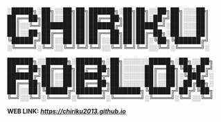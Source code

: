 ░█████╗░██╗░░██╗██╗██████╗░██╗██╗░░██╗██╗░░░██╗
██╔══██╗██║░░██║██║██╔══██╗██║██║░██╔╝██║░░░██║
██║░░╚═╝███████║██║██████╔╝██║█████═╝░██║░░░██║
██║░░██╗██╔══██║██║██╔══██╗██║██╔═██╗░██║░░░██║
╚█████╔╝██║░░██║██║██║░░██║██║██║░╚██╗╚██████╔╝
░╚════╝░╚═╝░░╚═╝╚═╝╚═╝░░╚═╝╚═╝╚═╝░░╚═╝░╚═════╝░

██████╗░░█████╗░██████╗░██╗░░░░░░█████╗░██╗░░██╗
██╔══██╗██╔══██╗██╔══██╗██║░░░░░██╔══██╗╚██╗██╔╝
██████╔╝██║░░██║██████╦╝██║░░░░░██║░░██║░╚███╔╝░
██╔══██╗██║░░██║██╔══██╗██║░░░░░██║░░██║░██╔██╗░
██║░░██║╚█████╔╝██████╦╝███████╗╚█████╔╝██╔╝╚██╗
╚═╝░░╚═╝░╚════╝░╚═════╝░╚══════╝░╚════╝░╚═╝░░╚═╝

**WEB LINK:** **_https://chiriku2013.github.io_**
